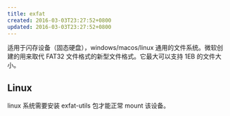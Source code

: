 ```yaml
---
title: exfat
created: 2016-03-03T23:27:52+0800
updated: 2016-03-03T23:27:52+0800
---
```



适用于闪存设备（固态硬盘），windows/macos/linux 通用的文件系统。微软创建的用来取代 FAT32 文件格式的新型文件格式。它最大可以支持 1EB 的文件大小。

## Linux

linux 系统需要安装 exfat-utils 包才能正常 mount 该设备。
